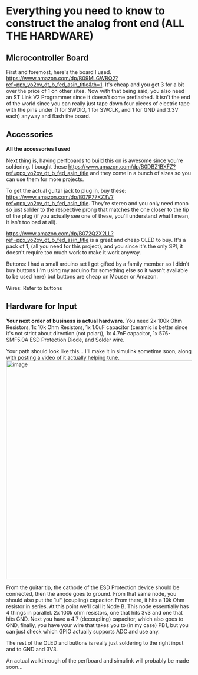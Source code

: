 # Everything you need to know to construct the analog front end (ALL THE HARDWARE)


## Microcontroller Board
First and foremost, here's the board I used. https://www.amazon.com/dp/B09MLGWBQ2?ref=ppx_yo2ov_dt_b_fed_asin_title&th=1. It's cheap and you get 3 for a bit over the price of 1 on other sites. Now with that being said, you also need an ST Link V2 Programmer since it doesn't come preflashed. It isn't the end of the world since you can really just tape down four pieces of electric tape with the pins under (1 for SWDIO, 1 for SWCLK, and 1 for GND and 3.3V each) anyway and flash the board.

## Accessories
**All the accessories I used**

Next thing is, having perfboards to build this on is awesome since you're soldering. I bought these https://www.amazon.com/dp/B0DBZ1BXFZ?ref=ppx_yo2ov_dt_b_fed_asin_title and they come in a bunch of sizes so you can use them for more projects.

To get the actual guitar jack to plug in, buy these: https://www.amazon.com/dp/B07P77KZ3V?ref=ppx_yo2ov_dt_b_fed_asin_title. They're stereo and you only need mono so just solder to the respective prong that matches the one closer to the tip of the plug (if you actually see one of these, you'll understand what I mean, it isn't too bad at all).

https://www.amazon.com/dp/B072Q2X2LL?ref=ppx_yo2ov_dt_b_fed_asin_title is a great and cheap OLED to buy. It's a pack of 1, (all you need for this project), and you since it's the only SPI, it doesn't require too much work to make it work anyway.

Buttons: I had a small arduino set I got gifted by a family member so I didn't buy buttons (I'm using my arduino for something else so it wasn't available to be used here) but buttons are cheap on Mouser or Amazon.

Wires: Refer to buttons

## Hardware for Input
**Your next order of business is actual hardware.**
You need 2x 100k Ohm Resistors, 1x 10k Ohm Resistors, 1x 1.0uF capacitor (ceramic is better since it's not strict about direction (not polar)), 1x 4.7nF capacitor, 1x 576-SMF5.0A ESD Protection Diode, and Solder wire.

Your path should look like this... I'll make it in simulink sometime soon, along with posting a video of it actually helping tune. 
<img width="729" height="591" alt="image" src="https://github.com/user-attachments/assets/fb11dda4-5217-457b-8335-92819738b522" />

From the guitar tip, the cathode of the ESD Protection device should be connected, then the anode goes to ground. From that same node, you should also put the 1uF (coupling) capacitor. From there, it hits a 10k Ohm resistor in series. At this point we'll call it Node B. This node essentially has 4 things in parallel. 2x 100k ohm resistors, one that hits 3v3 and one that hits GND. Next you have a 4.7 (decoupling) capacitor, which also goes to GND, finally, you have your wire that takes you to (in my case) PB1, but you can just check which GPIO actually supports ADC and use any.

The rest of the OLED and buttons is really just soldering to the right input and to GND and 3V3.

An actual walkthrough of the perfboard and simulink will probably be made soon...
